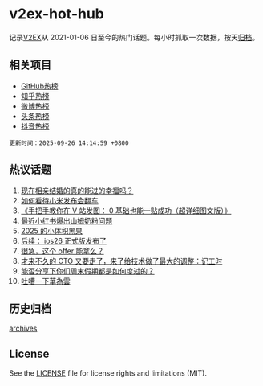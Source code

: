 # v2ex-hot-hub

 记录[V2EX](https://www.v2ex.com/)从 2021-01-06 日至今的热门话题。每小时抓取一次数据，按天[归档](archives)。
 
 ## 相关项目

- [GitHub热榜](https://github.com/snaildev/github-hot-hub)
- [知乎热榜](https://github.com/snaildev/zhihu-hot-hub)
- [微博热榜](https://github.com/snaildev/weibo-hot-hub)
- [头条热榜](https://github.com/snaildev/toutiao-hot-hub)
- [抖音热榜](https://github.com/snaildev/douyin-hot-hub)


 `更新时间：2025-09-26 14:14:59 +0800`

## 热议话题

1. [现在相亲结婚的真的能过的幸福吗？](https://www.v2ex.com/t/1161927)
1. [如何看待小米发布会翻车](https://www.v2ex.com/t/1161896)
1. [《手把手教你在 V 站发图： 0 基础也能一贴成功（超详细图文版）》](https://www.v2ex.com/t/1161898)
1. [最近小红书爆出山姆奶粉问题](https://www.v2ex.com/t/1161914)
1. [2025 的小体积黑果](https://www.v2ex.com/t/1161873)
1. [后续： ios26 正式版发布了](https://www.v2ex.com/t/1161911)
1. [很急，这个 offer 能拿么？](https://www.v2ex.com/t/1161908)
1. [才来不久的 CTO 又要走了，来了给技术做了最大的调整：记工时](https://www.v2ex.com/t/1161770)
1. [能否分享下你们周末假期都是如何度过的？](https://www.v2ex.com/t/1161900)
1. [吐嘈一下華為雲](https://www.v2ex.com/t/1161906)

## 历史归档

[archives](archives)

## License

See the [LICENSE](LICENSE) file for license rights and limitations (MIT).

